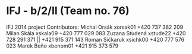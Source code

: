 IFJ -  b/2/II (Team no. 76)
===

IFJ 2014 project
Contributors:
Michal Orsák xorsak01 +420 737 382 209
Milan Skála xskala09 +420 777 029 083
Zuzana Studená xstude22 +420 728 291 371 || +421 915 371 143
Roman Sičkaruk xsichk00 +420 777 576 023
Marek Beňo xbenom01 +421 915 373 579
